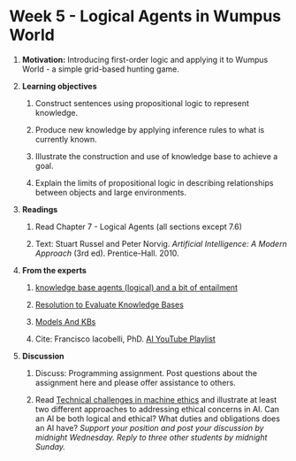 # Week 5 - Logical Agents in Wumpus World

1. **Motivation:**  Introducing first-order logic and applying it to Wumpus World - a simple grid-based hunting game.

1. **Learning objectives**

    1. Construct sentences using propositional logic to represent knowledge.

    1. Produce new knowledge by applying inference rules to what is currently known.

    1. Illustrate the construction and use of knowledge base to achieve a goal.

    1. Explain the limits of propositional logic in describing relationships between objects and large environments.

1. **Readings**

    1. Read Chapter 7 - Logical Agents (all sections except 7.6)

    1. Text: Stuart Russel and Peter Norvig. _Artificial Intelligence: A Modern Approach_ (3rd ed). Prentice-Hall. 2010.

1. **From the experts**

    1. [knowledge base agents (logical) and a bit of entailment](https://youtu.be/zOCTxedhf_c)

    1. [Resolution to Evaluate Knowledge Bases](https://youtu.be/rfjSH-RA8So)

    1. [Models And KBs](https://youtu.be/C0Lcjke494w)

    1. Cite: Francisco Iacobelli, PhD. [AI YouTube Playlist](https://www.youtube.com/playlist?list=PLjTSKEJpqIeDrUYF7DKspT2r9H38vg5dC)

1. **Discussion**

    1. Discuss:  Programming assignment. Post questions about the assignment here and please offer assistance to others.

    1. Read [Technical challenges in machine ethics](http://robohub.org/technical-challenges-in-machine-ethics/) and illustrate at least two different approaches to addressing ethical concerns in AI.  Can an AI be both logical and ethical?  What duties and obligations does an AI have?  _Support your position and post your discussion by midnight Wednesday.  Reply to three other students by midnight Sunday._
